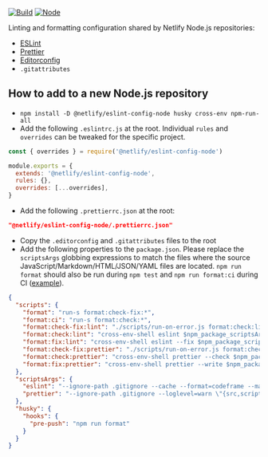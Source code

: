 [![Build](https://github.com/netlify/eslint-config-node/workflows/Build/badge.svg)](https://github.com/netlify/node-eslint-config/actions)
[![Node](https://img.shields.io/node/v/@netlify/eslint-config-node.svg?logo=node.js)](https://www.npmjs.com/package/@netlify/node-eslint-config)

Linting and formatting configuration shared by Netlify Node.js repositories:

- [ESLint](https://eslint.org/)
- [Prettier](https://prettier.io/)
- [Editorconfig](https://editorconfig.org/)
- `.gitattributes`

## How to add to a new Node.js repository

- `npm install -D @netlify/eslint-config-node husky cross-env npm-run-all`
- Add the following `.eslintrc.js` at the root. Individual `rules` and `overrides` can be tweaked for the specific
  project.

```js
const { overrides } = require('@netlify/eslint-config-node')

module.exports = {
  extends: '@netlify/eslint-config-node',
  rules: {},
  overrides: [...overrides],
}
```

- Add the following `.prettierrc.json` at the root:

```json
"@netlify/eslint-config-node/.prettierrc.json"
```

- Copy the `.editorconfig` and `.gitattributes` files to the root
- Add the following properties to the `package.json`. Please replace the `scriptsArgs` globbing expressions to match the
  files where the source JavaScript/Markdown/HTML/JSON/YAML files are located. `npm run format` should also be run
  during `npm test` and `npm run format:ci` during CI
  ([example](https://github.com/netlify/cli/blob/master/.github/workflows/main.yml)).

```json
{
  "scripts": {
    "format": "run-s format:check-fix:*",
    "format:ci": "run-s format:check:*",
    "format:check-fix:lint": "./scripts/run-on-error.js format:check:lint format:fix:lint",
    "format:check:lint": "cross-env-shell eslint $npm_package_scriptsArgs_eslint",
    "format:fix:lint": "cross-env-shell eslint --fix $npm_package_scriptsArgs_eslint",
    "format:check-fix:prettier": "./scripts/run-on-error.js format:check:prettier format:fix:prettier",
    "format:check:prettier": "cross-env-shell prettier --check $npm_package_scriptsArgs_prettier",
    "format:fix:prettier": "cross-env-shell prettier --write $npm_package_scriptsArgs_prettier"
  },
  "scriptsArgs": {
    "eslint": "--ignore-path .gitignore --cache --format=codeframe --max-warnings=0 \"{src,scripts,site,tests,.github}/**/*.{js,md,html}\" \"*.{js,md,html}\" \".*.{js,md,html}\"",
    "prettier": "--ignore-path .gitignore --loglevel=warn \"{src,scripts,site,tests,.github}/**/*.{js,md,yml,json,html}\" \"*.{js,yml,json,html}\" \".*.{js,yml,json,html}\" \"!package-lock.json\""
  },
  "husky": {
    "hooks": {
      "pre-push": "npm run format"
    }
  }
}
```
